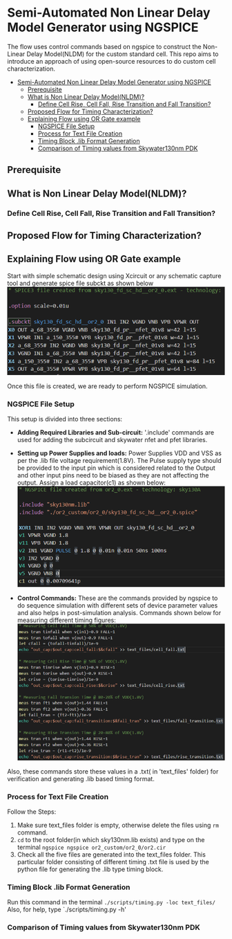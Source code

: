 # Semi-Automated Non Linear Delay Model Generator using NGSPICE
The flow uses control commands based on ngspice to construct the Non-Linear Delay Model(NLDM) for the custom standard cell. This repo aims to introduce an approach of using open-source resources to do custom cell characterization.

- [Semi-Automated Non Linear Delay Model Generator using NGSPICE](#semi-automated-non-linear-delay-model-generator-using-ngspice)
  - [Prerequisite](#prerequisite)
  - [What is Non Linear Delay Model(NLDM)?](#what-is-non-linear-delay-modelnldm)
    - [Define Cell Rise, Cell Fall, Rise Transition and Fall Transition?](#define-cell-rise-cell-fall-rise-transition-and-fall-transition)
  - [Proposed Flow for Timing Characterization?](#proposed-flow-for-timing-characterization)
  - [Explaining Flow using OR Gate example](#explaining-flow-using-or-gate-example)
    - [NGSPICE File Setup](#ngspice-file-setup)
    - [Process for Text File Creation](#process-for-text-file-creation)
    - [Timing Block .lib Format Generation](#timing-block-lib-format-generation)
    - [Comparison of Timing values from Skywater130nm PDK](#comparison-of-timing-values-from-skywater130nm-pdk)

## Prerequisite 

## What is Non Linear Delay Model(NLDM)?

### Define Cell Rise, Cell Fall, Rise Transition and Fall Transition? 

## Proposed Flow for Timing Characterization?

## Explaining Flow using OR Gate example
Start with simple schematic design using Xcircuit or any schematic capture tool and generate spice file subckt as shown below               
![Spice File](images/spice_file.png)

Once this file is created, we are ready to perform NGSPICE simulation.

### NGSPICE File Setup
This setup is divided into three sections:
* **Adding Required Libraries and Sub-circuit:** '.include' commands are used for adding the subcircuit and skywater nfet and pfet libraries.
* **Setting up Power Supplies and loads:** Power Supplies VDD and VSS as per the .lib file voltage requirement(1.8V). The Pulse supply type should be provided to the input pin which is considered related to the Output and other input pins need to be biased as they are not affecting the output. Assign a load capacitor(c1) as shown below:
![Test Harness(File Name: or2.cir](images/test_harness.png)

* **Control Commands:** These are the commands provided by ngspice to do sequence simulation with different sets of device parameter values and also helps in post-simulation analysis. Commands shown below for measuring different timing figures:
![Timing Measurement Commands(File Name: or2.cir](images/timing_measure.png)

Also, these commands store these values in a .txt( in 'text_files' folder) for verification and generating .lib based timing format.
### Process for Text File Creation
Follow the Steps:
  1. Make sure text_files folder is empty, otherwise delete the files using `rm` command.
  2. `cd` to the root folder(in which sky130nm.lib exists) and type on the terminal `ngspice ngspice or2_custom/or2_0/or2.cir`
  3. Check all the five files are generated into the text_files folder. This particular folder consisting of different timing .txt file is used by the python file for generating      the .lib type timing block. 
### Timing Block .lib Format Generation
Run this command in the terminal `./scripts/timing.py -loc text_files/`
Also, for help, type `./scripts/timing.py -h'

### Comparison of Timing values from Skywater130nm PDK
